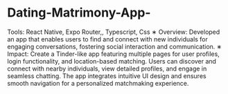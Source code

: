 # Dating-Matrimony-App-
 Tools: React Native, Expo Router,, Typescript, Css
 ∗ Overview: Developed an app that enables users to find and connect with new individuals for engaging
 conversations, fostering social interaction and communication.
 ∗ Impact: Create a Tinder-like app featuring multiple pages for user profiles, login functionality, and
 location-based matching. Users can discover and connect with nearby individuals, view detailed profiles,
 and engage in seamless chatting. The app integrates intuitive UI design and ensures smooth navigation for
 a personalized matchmaking experience.
